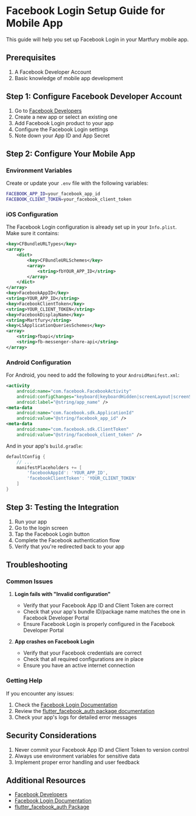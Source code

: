 # Facebook Login Setup Guide for Mobile App

This guide will help you set up Facebook Login in your Martfury mobile app.

## Prerequisites

1. A Facebook Developer Account
2. Basic knowledge of mobile app development

## Step 1: Configure Facebook Developer Account

1. Go to [Facebook Developers](https://developers.facebook.com)
2. Create a new app or select an existing one
3. Add Facebook Login product to your app
4. Configure the Facebook Login settings
5. Note down your App ID and App Secret

## Step 2: Configure Your Mobile App

### Environment Variables

Create or update your `.env` file with the following variables:

```bash
FACEBOOK_APP_ID=your_facebook_app_id
FACEBOOK_CLIENT_TOKEN=your_facebook_client_token
```

### iOS Configuration

The Facebook Login configuration is already set up in your `Info.plist`. Make sure it contains:

```xml
<key>CFBundleURLTypes</key>
<array>
    <dict>
        <key>CFBundleURLSchemes</key>
        <array>
            <string>fbYOUR_APP_ID</string>
        </array>
    </dict>
</array>
<key>FacebookAppID</key>
<string>YOUR_APP_ID</string>
<key>FacebookClientToken</key>
<string>YOUR_CLIENT_TOKEN</string>
<key>FacebookDisplayName</key>
<string>Martfury</string>
<key>LSApplicationQueriesSchemes</key>
<array>
    <string>fbapi</string>
    <string>fb-messenger-share-api</string>
</array>
```

### Android Configuration

For Android, you need to add the following to your `AndroidManifest.xml`:

```xml
<activity
    android:name="com.facebook.FacebookActivity"
    android:configChanges="keyboard|keyboardHidden|screenLayout|screenSize|orientation"
    android:label="@string/app_name" />
<meta-data
    android:name="com.facebook.sdk.ApplicationId"
    android:value="@string/facebook_app_id" />
<meta-data
    android:name="com.facebook.sdk.ClientToken"
    android:value="@string/facebook_client_token" />
```

And in your app's `build.gradle`:

```groovy
defaultConfig {
    // ...
    manifestPlaceholders += [
        'facebookAppId': 'YOUR_APP_ID',
        'facebookClientToken': 'YOUR_CLIENT_TOKEN'
    ]
}
```

## Step 3: Testing the Integration

1. Run your app
2. Go to the login screen
3. Tap the Facebook Login button
4. Complete the Facebook authentication flow
5. Verify that you're redirected back to your app

## Troubleshooting

### Common Issues

1. **Login fails with "Invalid configuration"**
   - Verify that your Facebook App ID and Client Token are correct
   - Check that your app's bundle ID/package name matches the one in Facebook Developer Portal
   - Ensure Facebook Login is properly configured in the Facebook Developer Portal

2. **App crashes on Facebook Login**
   - Verify that your Facebook credentials are correct
   - Check that all required configurations are in place
   - Ensure you have an active internet connection

### Getting Help

If you encounter any issues:

1. Check the [Facebook Login Documentation](https://developers.facebook.com/docs/facebook-login)
2. Review the [flutter_facebook_auth package documentation](https://pub.dev/packages/flutter_facebook_auth)
3. Check your app's logs for detailed error messages

## Security Considerations

1. Never commit your Facebook App ID and Client Token to version control
2. Always use environment variables for sensitive data
3. Implement proper error handling and user feedback

## Additional Resources

- [Facebook Developers](https://developers.facebook.com)
- [Facebook Login Documentation](https://developers.facebook.com/docs/facebook-login)
- [flutter_facebook_auth Package](https://pub.dev/packages/flutter_facebook_auth)
